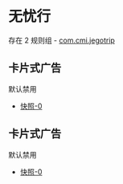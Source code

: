 # 无忧行

存在 2 规则组 - [com.cmi.jegotrip](/src/apps/com.cmi.jegotrip.ts)

## 卡片式广告

默认禁用

- [快照-0](https://i.gkd.li/import/13631904)

## 卡片式广告

默认禁用

- [快照-0](https://i.gkd.li/import/13232766)
